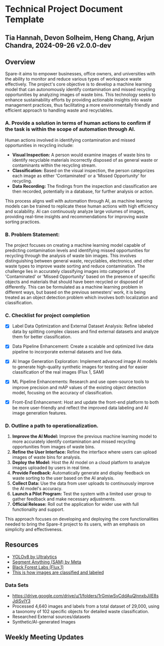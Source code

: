 # Technical Project Document Template

## Tia Hannah, Devon Solheim, Heng Chang, Arjun Chandra, 2024-09-26 v2.0.0-dev

## Overview

Spare-it aims to empower businesses, office owners, and universities with the ability to monitor and reduce various types of workspace waste effectively. The project's core objective is to develop a machine learning model that can autonomously identify contamination and missed recycling opportunities by analyzing images of waste bins. This technology seeks to enhance sustainability efforts by providing actionable insights into waste management practices, thus facilitating a more environmentally friendly and efficient approach to handling waste and recyclables.

### A. Provide a solution in terms of human actions to confirm if the task is within the scope of automation through AI.

Human actions involved in identifying contamination and missed opportunities in recycling include:

- **Visual Inspection:** A person would examine images of waste bins to identify recyclable materials incorrectly disposed of as general waste or contaminants within the recycling stream.
- **Classification:** Based on the visual inspection, the person categorizes each image as either 'Contaminated' or a 'Missed Opportunity' for recycling.
- **Data Recording:** The findings from the inspection and classification are then recorded, potentially in a database, for further analysis or action.

This process aligns well with automation through AI, as machine learning models can be trained to replicate these human actions with high efficiency and scalability. AI can continuously analyze large volumes of images, providing real-time insights and recommendations for improving waste sorting practices.

### B. Problem Statement:
The project focuses on creating a machine learning model capable of predicting contamination levels and identifying missed opportunities for recycling through the analysis of waste bin images. This involves distinguishing between general waste, recyclables, electronics, and other waste types to improve waste sorting and reduce contamination. The challenge lies in accurately classifying images into categories of 'Contaminated' or 'Missed Opportunity' based on the presence of specific objects and materials that should have been recycled or disposed of differently. This can be formulated as a machine learning problem in different ways, but based on the previous semesters’ work, it is being treated as an object detection problem which involves both localization and classification. 


### C. Checklist for project completion

- [x]  Label Data Optimization and External Dataset Analysis:  Refine labeled data by splitting complex classes and find external datasets and analyze them for better classification.
 
- [x] Data Pipeline Enhancement: Create a scalable and optimized live data pipeline to incorporate external datasets and live data.

- [x] AI Image Generation Exploration: Implement advanced image AI models to generate high-quality synthetic images for testing and for easier classification of the real images (Flux 1, SAM)

- [x] ML Pipeline Enhancements: Research and use open-source tools to improve precision and mAP values of the existing object detection model, focusing on the accuracy of classification.

- [x] Front-End Enhancement: Host and update the front-end platform to both be more user-friendly and reflect the improved data labeling and AI image generation features. 


### D. Outline a path to operationalization.

1. **Improve the AI Model:** Improve the previous machine learning model to more accurately identify contamination and missed recycling opportunities from images of waste bins.
2. **Refine the User Interface:** Refine the interface where users can upload images of waste bins for analysis.
3. **Deploy the Model:** Host the AI model on a cloud platform to analyze images uploaded by users in real time.
4. **Provide Feedback:** Automatically generate and display feedback on waste sorting to the user based on the AI analysis.
5. **Collect Data:** Use the data from user uploads to continuously improve the AI model's accuracy.
6. **Launch a Pilot Program:** Test the system with a limited user group to gather feedback and make necessary adjustments.
7. **Official Release:** Roll out the application for wider use with full functionality and support.

This approach focuses on developing and deploying the core functionalities needed to bring the Spare-it project to its users, with an emphasis on simplicity and effectiveness.


## Resources
- [YOLOv8 by Ultralytics](https://docs.ultralytics.com/tasks/segment/)
- [Segment Anything (SAM) by Meta](https://segment-anything.com/)
- [Black Forest Labs (Flux.1)](https://huggingface.co/black-forest-labs)
- [This is how images are classified and labeled](https://www.google.com/url?q=https://airtable.com/appfD0HATg3Ii35Oo/shrN7ywJvqfJV3ROE/tblEaPEKrbEVOeHic&sa=D&source=docs&ust=1727381391761009&usg=AOvVaw2CL2OQTQsYEj4lrWrI1g-m)

### Data Sets
- https://drive.google.com/drive/u/1/folders/1rGmiwSvCddAuQlnnxbJiIE8sJdiSvIY3
- Processed 4,640 images and labels from a total dataset of 29,000, using a taxonomy of 102 specific objects for detailed waste classification.
- Researched External sources/datasets
- Synthetic/AI-generated Images

## Weekly Meeting Updates
